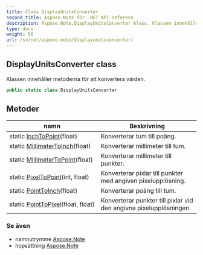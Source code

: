 ```yaml
---
title: Class DisplayUnitsConverter
second_title: Aspose.Note för .NET API-referens
description: Aspose.Note.DisplayUnitsConverter klass. Klassen innehåller metoderna för att konvertera värden.
type: docs
weight: 50
url: /sv/net/aspose.note/displayunitsconverter/
---
```

## DisplayUnitsConverter class

Klassen innehåller metoderna för att konvertera värden.

```csharp
public static class DisplayUnitsConverter
```

## Metoder

| namn | Beskrivning |
| --- | --- |
| static [InchToPoint](../../aspose.note/displayunitsconverter/inchtopoint/)(float) | Konverterar tum till poäng. |
| static [MillimeterToInch](../../aspose.note/displayunitsconverter/millimetertoinch/)(float) | Konverterar millimeter till tum. |
| static [MillimeterToPoint](../../aspose.note/displayunitsconverter/millimetertopoint/)(float) | Konverterar millimeter till punkter. |
| static [PixelToPoint](../../aspose.note/displayunitsconverter/pixeltopoint/)(int, float) | Konverterar pixlar till punkter med angiven pixelupplösning. |
| static [PointToInch](../../aspose.note/displayunitsconverter/pointtoinch/)(float) | Konverterar poäng till tum. |
| static [PointToPixel](../../aspose.note/displayunitsconverter/pointtopixel/)(float, float) | Konverterar punkter till pixlar vid den angivna pixelupplösningen. |

### Se även

* namnutrymme [Aspose.Note](../../aspose.note/)
* hopsättning [Aspose.Note](../../)


